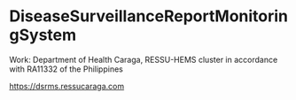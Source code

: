 # DiseaseSurveillanceReportMonitoringSystem
Work: Department of Health Caraga, RESSU-HEMS cluster in  accordance with RA11332 of the Philippines

https://dsrms.ressucaraga.com
